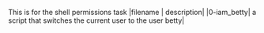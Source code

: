 This is for the shell permissions task
|filename | description|
|0-iam\_betty| a script that switches the current user to the user betty|
